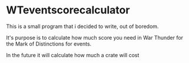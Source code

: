 # WTeventscorecalculator
This is a small program that i decided to write, out of boredom.

It's purpose is to calculate how much score you need in War Thunder for the Mark of Distinctions for events.

In the future it will calculate how much a crate will cost
